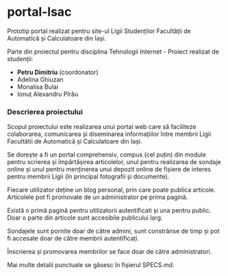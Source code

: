 # portal-lsac
Prototip portal realizat pentru site-ul Ligii Studenților Facultății de Automatică și Calculatoare din Iași.

Parte din proiectul pentru disciplina Tehnologii Internet - Proiect realizat de studenții:

* **Petru Dimitriu** (coordonator)
* Adelina Ghiuzan
* Monalisa Bulai
* Ionuț Alexandru Pîrău

### Descrierea proiectului
Scopul proiectului este realizarea unui portal web care să faciliteze colaborarea, comunicarea și diseminarea informațiilor între membrii Ligii Facultătii de Automatică și Calculatoare din Iași. 
  
Se dorește a fi un portal comprehensiv, compus (cel puțin) din module pentru scrierea și împărtășirea articolelor, unul pentru realizarea de sondaje online și unul pentru menținerea unui depozit online de fișiere de interes pentru membrii Ligii (în principal fotografii și documente). 
  
Fiecare utilizator deține un blog personal, prin care poate publica articole. Articolele pot fi promovate de un administrator pe prima pagină. 
  
Există o primă pagină pentru utilizatorii autentificati și una pentru public. Doar o parte din articole sunt accesibile publicului larg. 
  
Sondajele sunt pornite doar de către admini, sunt constrânse de timp și pot fi accesate doar de către membrii autentificați. 
  
Înscrierea și promovarea membrilor se face doar de către administratori. 
  
Mai multe detalii punctuale se găsesc în fișierul SPECS.md. 
